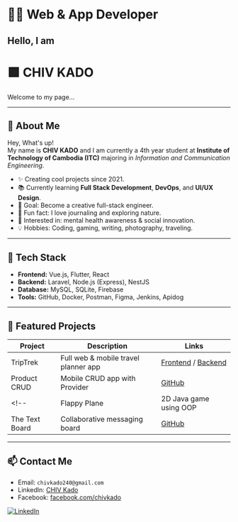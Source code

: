 # 👨‍💻 Web & App Developer
## Hello, I am  
# 🟩 **CHIV KADO**

Welcome to my page...

---

## 👤 About Me

Hey, What's up!  
My name is **CHIV KADO** and I am currently a 4th year student at **Institute of Technology of Cambodia (ITC)** majoring in *Information and Communication Engineering*.

- ✨ Creating cool projects since 2021.
- 📚 Currently learning **Full Stack Development**, **DevOps**, and **UI/UX Design**.
- 🎯 Goal: Become a creative full-stack engineer.
- 🎲 Fun fact: I love journaling and exploring nature.
- 🧠 Interested in: mental health awareness & social innovation.
- 💡 Hobbies: Coding, gaming, writing, photography, traveling.

---

## 🔧 Tech Stack

- **Frontend:** Vue.js, Flutter, React  
- **Backend:** Laravel, Node.js (Express), NestJS  
- **Database:** MySQL, SQLite, Firebase  
- **Tools:** GitHub, Docker, Postman, Figma, Jenkins, Apidog

---

## 💼 Featured Projects

| Project | Description | Links |
|--------|-------------|-------|
| TripTrek | Full web & mobile travel planner app | [Frontend](https://github.com/chivkado240/IP-II-project) / [Backend](https://github.com/chivkado240/IP-II-project-Backend) |
| Product CRUD | Mobile CRUD app with Provider | [GitHub](https://github.com/chivkado240/Flutter-Product-CRUD) |
<!-- | Flappy Plane | 2D Java game using OOP | [GitHub](https://github.com/chivkado240/Jai-Advanture) | -->
| The Text Board | Collaborative messaging board | [GitHub](https://github.com/chivkado240/The-Text-Board) |

---


## 📫 Contact Me

- Email: `chivkado240@gmail.com`  
- LinkedIn: [CHIV Kado](https://www.linkedin.com/in/chiv-kado-b96160311/)  
- Facebook: [facebook.com/chivkado](https://facebook.com/chivkado.2025)

[![LinkedIn](https://img.shields.io/badge/LinkedIn-CHIV%20Kado-blue?style=flat-square&logo=linkedin)](https://www.linkedin.com/in/chiv-kado-b96160311/)

